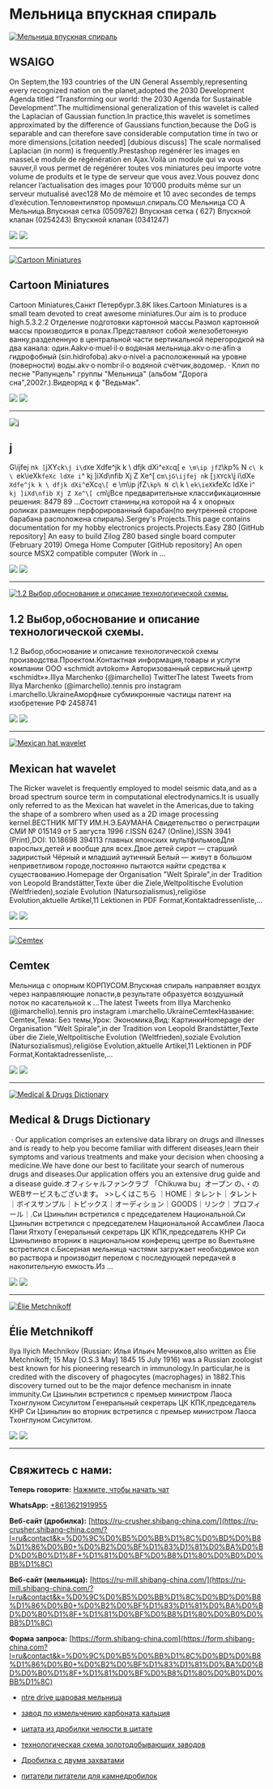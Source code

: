 # Мельница впускная спираль

<a href="https://swt.shibang-china.com/?l=ru&img&k=%D0%9C%D0%B5%D0%BB%D1%8C%D0%BD%D0%B8%D1%86%D0%B0+%D0%B2%D0%BF%D1%83%D1%81%D0%BA%D0%BD%D0%B0%D1%8F+%D1%81%D0%BF%D0%B8%D1%80%D0%B0%D0%BB%D1%8C" target="_blank">![Мельница впускная спираль](http://static.shibang-china.com/all-800x300/369.jpg)</a>

## WSAIGO
On Septem,the 193 countries of the UN General Assembly,representing every recognized nation on the planet,adopted the 2030 Development Agenda titled “Transforming our world: the 2030 Agenda for Sustainable Development”.The multidimensional generalization of this wavelet is called the Laplacian of Gaussian function.In practice,this wavelet is sometimes approximated by the difference of Gaussians function,because the DoG is separable and can therefore save considerable computation time in two or more dimensions.[citation needed] [dubious discuss] The scale normalised Laplacian (in norm) is frequently.Prestashop reg&#233;n&#233;rer les images en masseLe module de r&#233;g&#233;n&#233;ration en Ajax.Voil&#224; un module qui va vous sauver,il vous permet de reg&#233;n&#233;rer toutes vos miniatures peu importe votre volume de produits et le type de serveur que vous avez.Vous pouvez donc relancer l’actualisation des images pour 10’000 produits m&#234;me sur un serveur mutualis&#233; avec128 Mo de m&#233;moire et 10 avec secondes de temps d’ex&#233;cution.Тепловентилятор промышл.спираль.СО Мельница СО А Мельница.Впускная сетка (0509762) Впускная сетка ( 627) Впускной клапан (0254243) Впускной клапан (0341247)


<a href="https://whatsapp.shibangsoft.com/WhatsApp.php" target="_blank" title="WhatsApp">![](http://static.shibang-china.com/icon/whatsapp.png)</a> <a href="https://swt.shibang-china.com/?l=ru&icon&k=%D0%9C%D0%B5%D0%BB%D1%8C%D0%BD%D0%B8%D1%86%D0%B0+%D0%B2%D0%BF%D1%83%D1%81%D0%BA%D0%BD%D0%B0%D1%8F+%D1%81%D0%BF%D0%B8%D1%80%D0%B0%D0%BB%D1%8C" target="_blank">![](http://static.shibang-china.com/icon/chat-ru.png)</a>

---

<a href="https://swt.shibang-china.com/?l=ru&img&k=%D0%9C%D0%B5%D0%BB%D1%8C%D0%BD%D0%B8%D1%86%D0%B0+%D0%B2%D0%BF%D1%83%D1%81%D0%BA%D0%BD%D0%B0%D1%8F+%D1%81%D0%BF%D0%B8%D1%80%D0%B0%D0%BB%D1%8C" target="_blank">![Cartoon Miniatures](http://static.shibang-china.com/all-800x300/1055.jpg)</a>

## Cartoon Miniatures
Cartoon Miniatures,Санкт Петербург.3.8K likes.Cartoon Miniatures is a small team devoted to creat awesome miniatures.Our aim is to produce high.5.3.2.2 Отделение подготовки картонной массы.Размол картонной массы производится в ролах.Представляют собой железобетонную ванну,разделенную в центральной части вертикальной перегородкой на два канала: один.Aakv&#183;o&#183;muel&#183;il&#183;o водяная мельница.akv&#183;o&#183;ne&#183;afin&#183;a гидрофобный (sin.hidrofoba).akv&#183;o&#183;nivel&#183;a расположенный на уровне (поверности) воды.akv&#183;o&#183;nombr&#183;il&#183;o водяной счётчик,водомер.&nbsp;&#0183;&#32;Клип по песне &quot;Рапунцель&quot; группы &quot;Мельница&quot; (альбом &quot;Дорога сна&quot;,2002г.).Видеоряд к ф &quot;Ведьмак&quot;.


<a href="https://whatsapp.shibangsoft.com/WhatsApp.php" target="_blank" title="WhatsApp">![](http://static.shibang-china.com/icon/whatsapp.png)</a> <a href="https://swt.shibang-china.com/?l=ru&icon&k=%D0%9C%D0%B5%D0%BB%D1%8C%D0%BD%D0%B8%D1%86%D0%B0+%D0%B2%D0%BF%D1%83%D1%81%D0%BA%D0%BD%D0%B0%D1%8F+%D1%81%D0%BF%D0%B8%D1%80%D0%B0%D0%BB%D1%8C" target="_blank">![](http://static.shibang-china.com/icon/chat-ru.png)</a>

---

<a href="https://swt.shibang-china.com/?l=ru&img&k=%D0%9C%D0%B5%D0%BB%D1%8C%D0%BD%D0%B8%D1%86%D0%B0+%D0%B2%D0%BF%D1%83%D1%81%D0%BA%D0%BD%D0%B0%D1%8F+%D1%81%D0%BF%D0%B8%D1%80%D0%B0%D0%BB%D1%8C" target="_blank">![j](http://static.shibang-china.com/all-800x300/980.jpg)</a>

## j
G\ijfej n`k [`jXY`c`k`\j i\dX`e Xdfe^jk k \ dfjk dXi^`eXc`q\[ `e \m\ip jfZ`\kp% N `c\ k \ `ek\ieXk`feXc ldXe i`^ kj ]iXd\nfib Xj Z Xe^\[ c`m\jG\ijfej n`k [`jXY`c`k`\j i\dX`e Xdfe^jk k \ dfjk dXi^`eXc`q\[ `e \m\ip jfZ`\kp% N `c\ k \ `ek\ieXk`feXc ldXe i`^ kj ]iXd\nfib Xj Z Xe^\[ c`m\jВсе предварительные классификационные решения: 8479 89 …Состоит станины,на которой на 4 х опорных роликах размещен перфорированный барабан(по внутренней стороне барабана расположена спираль).Sergey's Projects.This page contains documentation for my hobby electronics projects.Projects.Easy Z80 [GitHub repository] An easy to build Zilog Z80 based single board computer (February 2019) Omega Home Computer [GitHub repository] An open source MSX2 compatible computer (Work in …


<a href="https://whatsapp.shibangsoft.com/WhatsApp.php" target="_blank" title="WhatsApp">![](http://static.shibang-china.com/icon/whatsapp.png)</a> <a href="https://swt.shibang-china.com/?l=ru&icon&k=%D0%9C%D0%B5%D0%BB%D1%8C%D0%BD%D0%B8%D1%86%D0%B0+%D0%B2%D0%BF%D1%83%D1%81%D0%BA%D0%BD%D0%B0%D1%8F+%D1%81%D0%BF%D0%B8%D1%80%D0%B0%D0%BB%D1%8C" target="_blank">![](http://static.shibang-china.com/icon/chat-ru.png)</a>

---

<a href="https://swt.shibang-china.com/?l=ru&img&k=%D0%9C%D0%B5%D0%BB%D1%8C%D0%BD%D0%B8%D1%86%D0%B0+%D0%B2%D0%BF%D1%83%D1%81%D0%BA%D0%BD%D0%B0%D1%8F+%D1%81%D0%BF%D0%B8%D1%80%D0%B0%D0%BB%D1%8C" target="_blank">![1.2 Выбор,обоснование и описание технологической схемы.](http://static.shibang-china.com/all-800x300/1412.jpg)</a>

## 1.2 Выбор,обоснование и описание технологической схемы.
1.2 Выбор,обоснование и описание технологической схемы производства.Проектом.Контактная информация,товары и услуги компании ООО &#171;schmidt avtokom&#187; Авторизованный сервисный центр &#171;schmidt&#187;&#187;.Illya Marchenko (@imarchello) TwitterThe latest Tweets from Illya Marchenko (@imarchello).tennis pro instagram i.marchello.UkraineАморфные субмикронные частицы патент на изобретение РФ 2458741


<a href="https://whatsapp.shibangsoft.com/WhatsApp.php" target="_blank" title="WhatsApp">![](http://static.shibang-china.com/icon/whatsapp.png)</a> <a href="https://swt.shibang-china.com/?l=ru&icon&k=%D0%9C%D0%B5%D0%BB%D1%8C%D0%BD%D0%B8%D1%86%D0%B0+%D0%B2%D0%BF%D1%83%D1%81%D0%BA%D0%BD%D0%B0%D1%8F+%D1%81%D0%BF%D0%B8%D1%80%D0%B0%D0%BB%D1%8C" target="_blank">![](http://static.shibang-china.com/icon/chat-ru.png)</a>

---

<a href="https://swt.shibang-china.com/?l=ru&img&k=%D0%9C%D0%B5%D0%BB%D1%8C%D0%BD%D0%B8%D1%86%D0%B0+%D0%B2%D0%BF%D1%83%D1%81%D0%BA%D0%BD%D0%B0%D1%8F+%D1%81%D0%BF%D0%B8%D1%80%D0%B0%D0%BB%D1%8C" target="_blank">![Mexican hat wavelet](http://static.shibang-china.com/all-800x300/1352.jpg)</a>

## Mexican hat wavelet
The Ricker wavelet is frequently employed to model seismic data,and as a broad spectrum source term in computational electrodynamics.It is usually only referred to as the Mexican hat wavelet in the Americas,due to taking the shape of a sombrero when used as a 2D image processing kernel.ВЕСТНИК МГТУ ИМ.Н.Э.БАУМАНА Свидетельство о регистрации СМИ № 015149 от 5 августа 1996 г.ISSN 6247 (Online),ISSN 3941 (Print),DOI: 10.18698 394113 главных японских мультфильмовДля взрослых,детей и вообще для всех.Двое детей сирот — старший задиристый Чёрный и младший аутичный Белый — живут в большом неприветливом городе,постоянно пытаются найти средства к существованию.Homepage der Organisation &quot;Welt Spirale&quot;,in der Tradition von Leopold Brandst&#228;tter,Texte &#252;ber die Ziele,Weltpolitische Evolution (Weltfrieden),soziale Evolution (Natursozialismus),religi&#246;se Evolution,aktuelle Artikel,11 Lektionen in PDF Format,Kontaktadressenliste,…


<a href="https://whatsapp.shibangsoft.com/WhatsApp.php" target="_blank" title="WhatsApp">![](http://static.shibang-china.com/icon/whatsapp.png)</a> <a href="https://swt.shibang-china.com/?l=ru&icon&k=%D0%9C%D0%B5%D0%BB%D1%8C%D0%BD%D0%B8%D1%86%D0%B0+%D0%B2%D0%BF%D1%83%D1%81%D0%BA%D0%BD%D0%B0%D1%8F+%D1%81%D0%BF%D0%B8%D1%80%D0%B0%D0%BB%D1%8C" target="_blank">![](http://static.shibang-china.com/icon/chat-ru.png)</a>

---

<a href="https://swt.shibang-china.com/?l=ru&img&k=%D0%9C%D0%B5%D0%BB%D1%8C%D0%BD%D0%B8%D1%86%D0%B0+%D0%B2%D0%BF%D1%83%D1%81%D0%BA%D0%BD%D0%B0%D1%8F+%D1%81%D0%BF%D0%B8%D1%80%D0%B0%D0%BB%D1%8C" target="_blank">![Cemteк](http://static.shibang-china.com/all-800x300/996.jpg)</a>

## Cemteк
Мельница с опорным КОРПУСОМ.Впускная спираль направляет воздух через направляющие лопасти,в результате образуется воздушный поток по касательной к …The latest Tweets from Illya Marchenko (@imarchello).tennis pro instagram i.marchello.UkraineCemteкНазвание: Cemteк,Тема: Без темы,Урок: Экономика,Вид: КартинкиHomepage der Organisation &quot;Welt Spirale&quot;,in der Tradition von Leopold Brandst&#228;tter,Texte &#252;ber die Ziele,Weltpolitische Evolution (Weltfrieden),soziale Evolution (Natursozialismus),religi&#246;se Evolution,aktuelle Artikel,11 Lektionen in PDF Format,Kontaktadressenliste,…


<a href="https://whatsapp.shibangsoft.com/WhatsApp.php" target="_blank" title="WhatsApp">![](http://static.shibang-china.com/icon/whatsapp.png)</a> <a href="https://swt.shibang-china.com/?l=ru&icon&k=%D0%9C%D0%B5%D0%BB%D1%8C%D0%BD%D0%B8%D1%86%D0%B0+%D0%B2%D0%BF%D1%83%D1%81%D0%BA%D0%BD%D0%B0%D1%8F+%D1%81%D0%BF%D0%B8%D1%80%D0%B0%D0%BB%D1%8C" target="_blank">![](http://static.shibang-china.com/icon/chat-ru.png)</a>

---

<a href="https://swt.shibang-china.com/?l=ru&img&k=%D0%9C%D0%B5%D0%BB%D1%8C%D0%BD%D0%B8%D1%86%D0%B0+%D0%B2%D0%BF%D1%83%D1%81%D0%BA%D0%BD%D0%B0%D1%8F+%D1%81%D0%BF%D0%B8%D1%80%D0%B0%D0%BB%D1%8C" target="_blank">![Medical &amp; Drugs Dictionary](http://static.shibang-china.com/all-800x300/1404.jpg)</a>

## Medical &amp; Drugs Dictionary
&nbsp;&#0183;&#32;Our application comprises an extensive data library on drugs and illnesses and is ready to help you become familiar with different diseases,learn their symptoms and various treatments and make your decision when choosing a medicine.We have done our best to facilitate your search of numerous drugs and diseases.Our application offers you an extensive drug guide and a disease guide.オフィシャルファンクラブ 「Chikuwa bu」オープン の、・のWEBサービスもございます。 &gt;&gt;しくはこちら ｜HOME｜タレント｜タレント｜ボイスサンプル｜トピックス｜オーディション｜GOODS｜リンク｜プロフィール｜.Си Цзиньпин встретился с председателем Национальной.Си Цзиньпин встретился с председателем Национальной Ассамблеи Лаоса Пани Ятхоту Генеральный секретарь ЦК КПК,председатель КНР Си Цзиньпинво вторник в национальном конференц центре во Вьентьяне встретился с.Бисерная мельница частями загружает необходимое кол во раствора и производит перелом с последующей передачей в накопительную емкость.Из …


<a href="https://whatsapp.shibangsoft.com/WhatsApp.php" target="_blank" title="WhatsApp">![](http://static.shibang-china.com/icon/whatsapp.png)</a> <a href="https://swt.shibang-china.com/?l=ru&icon&k=%D0%9C%D0%B5%D0%BB%D1%8C%D0%BD%D0%B8%D1%86%D0%B0+%D0%B2%D0%BF%D1%83%D1%81%D0%BA%D0%BD%D0%B0%D1%8F+%D1%81%D0%BF%D0%B8%D1%80%D0%B0%D0%BB%D1%8C" target="_blank">![](http://static.shibang-china.com/icon/chat-ru.png)</a>

---

<a href="https://swt.shibang-china.com/?l=ru&img&k=%D0%9C%D0%B5%D0%BB%D1%8C%D0%BD%D0%B8%D1%86%D0%B0+%D0%B2%D0%BF%D1%83%D1%81%D0%BA%D0%BD%D0%B0%D1%8F+%D1%81%D0%BF%D0%B8%D1%80%D0%B0%D0%BB%D1%8C" target="_blank">![&#201;lie Metchnikoff](http://static.shibang-china.com/all-800x300/349.jpg)</a>

## &#201;lie Metchnikoff
Ilya Ilyich Mechnikov (Russian: Илья Ильич Мечников,also written as &#201;lie Metchnikoff; 15 May [O.S.3 May] 1845 15 July 1916) was a Russian zoologist best known for his pioneering research in immunology.In particular,he is credited with the discovery of phagocytes (macrophages) in 1882.This discovery turned out to be the major defence mechanism in innate immunity.Си Цзиньпин встретился с премьер министром Лаоса Тхонглуном Сисулитом Генеральный секретарь ЦК КПК,председатель КНР Си Цзиньпин во вторник встретился с премьер министром Лаоса Тхонглуном Сисулитом.

<a href="https://whatsapp.shibangsoft.com/WhatsApp.php" target="_blank" title="WhatsApp">![](http://static.shibang-china.com/icon/whatsapp.png)</a> <a href="https://swt.shibang-china.com/?l=ru&icon&k=%D0%9C%D0%B5%D0%BB%D1%8C%D0%BD%D0%B8%D1%86%D0%B0+%D0%B2%D0%BF%D1%83%D1%81%D0%BA%D0%BD%D0%B0%D1%8F+%D1%81%D0%BF%D0%B8%D1%80%D0%B0%D0%BB%D1%8C" target="_blank">![](http://static.shibang-china.com/icon/chat-ru.png)</a>

---
## Свяжитесь с нами:

**Теперь говорите:** [Нажмите, чтобы начать чат](https://swt.shibang-china.com?l=ru&contact&k=%D0%9C%D0%B5%D0%BB%D1%8C%D0%BD%D0%B8%D1%86%D0%B0+%D0%B2%D0%BF%D1%83%D1%81%D0%BA%D0%BD%D0%B0%D1%8F+%D1%81%D0%BF%D0%B8%D1%80%D0%B0%D0%BB%D1%8C)

**WhatsApp:**  [+8613621919955](https://whatsapp.shibangsoft.com/WhatsApp.php)

**Веб-сайт (дробилка):** [https://ru-crusher.shibang-china.com/](https://ru-crusher.shibang-china.com/?l=ru&contact&k=%D0%9C%D0%B5%D0%BB%D1%8C%D0%BD%D0%B8%D1%86%D0%B0+%D0%B2%D0%BF%D1%83%D1%81%D0%BA%D0%BD%D0%B0%D1%8F+%D1%81%D0%BF%D0%B8%D1%80%D0%B0%D0%BB%D1%8C)

**Веб-сайт (мельница):** [https://ru-mill.shibang-china.com/](https://ru-mill.shibang-china.com/?l=ru&contact&k=%D0%9C%D0%B5%D0%BB%D1%8C%D0%BD%D0%B8%D1%86%D0%B0+%D0%B2%D0%BF%D1%83%D1%81%D0%BA%D0%BD%D0%B0%D1%8F+%D1%81%D0%BF%D0%B8%D1%80%D0%B0%D0%BB%D1%8C)

**Форма запроса:** [https://form.shibang-china.com](https://form.shibang-china.com?l=ru&contact&k=%D0%9C%D0%B5%D0%BB%D1%8C%D0%BD%D0%B8%D1%86%D0%B0+%D0%B2%D0%BF%D1%83%D1%81%D0%BA%D0%BD%D0%B0%D1%8F+%D1%81%D0%BF%D0%B8%D1%80%D0%B0%D0%BB%D1%8C)

* [ntre drive шаровая мельница](../125/ntre%20drive%20%D1%88%D0%B0%D1%80%D0%BE%D0%B2%D0%B0%D1%8F%20%D0%BC%D0%B5%D0%BB%D1%8C%D0%BD%D0%B8%D1%86%D0%B0.md)

* [завод по измельчению карбоната кальция](../125/%D0%B7%D0%B0%D0%B2%D0%BE%D0%B4%20%D0%BF%D0%BE%20%D0%B8%D0%B7%D0%BC%D0%B5%D0%BB%D1%8C%D1%87%D0%B5%D0%BD%D0%B8%D1%8E%20%D0%BA%D0%B0%D1%80%D0%B1%D0%BE%D0%BD%D0%B0%D1%82%D0%B0%20%D0%BA%D0%B0%D0%BB%D1%8C%D1%86%D0%B8%D1%8F.md)

* [цитата из дробилки челюсти в цитате](../123/%D1%86%D0%B8%D1%82%D0%B0%D1%82%D0%B0%20%D0%B8%D0%B7%20%D0%B4%D1%80%D0%BE%D0%B1%D0%B8%D0%BB%D0%BA%D0%B8%20%D1%87%D0%B5%D0%BB%D1%8E%D1%81%D1%82%D0%B8%20%D0%B2%20%D1%86%D0%B8%D1%82%D0%B0%D1%82%D0%B5.md)

* [технологическая схема золотодобывающих заводов](../125/%D1%82%D0%B5%D1%85%D0%BD%D0%BE%D0%BB%D0%BE%D0%B3%D0%B8%D1%87%D0%B5%D1%81%D0%BA%D0%B0%D1%8F%20%D1%81%D1%85%D0%B5%D0%BC%D0%B0%20%D0%B7%D0%BE%D0%BB%D0%BE%D1%82%D0%BE%D0%B4%D0%BE%D0%B1%D1%8B%D0%B2%D0%B0%D1%8E%D1%89%D0%B8%D1%85%20%D0%B7%D0%B0%D0%B2%D0%BE%D0%B4%D0%BE%D0%B2.md)

* [Дробилка с двумя захватами](../124/%D0%94%D1%80%D0%BE%D0%B1%D0%B8%D0%BB%D0%BA%D0%B0%20%D1%81%20%D0%B4%D0%B2%D1%83%D0%BC%D1%8F%20%D0%B7%D0%B0%D1%85%D0%B2%D0%B0%D1%82%D0%B0%D0%BC%D0%B8.md)

* [питатели питатели для камнедробилок](../124/%D0%BF%D0%B8%D1%82%D0%B0%D1%82%D0%B5%D0%BB%D0%B8%20%D0%BF%D0%B8%D1%82%D0%B0%D1%82%D0%B5%D0%BB%D0%B8%20%D0%B4%D0%BB%D1%8F%20%D0%BA%D0%B0%D0%BC%D0%BD%D0%B5%D0%B4%D1%80%D0%BE%D0%B1%D0%B8%D0%BB%D0%BE%D0%BA.md)